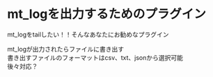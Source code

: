 # mt_logを出力するためのプラグイン

mt_logをtailしたい！！そんなあなたにお勧めなプラグイン

mt_logが出力されたらファイルに書き出す  
書き出すファイルのフォーマットはcsv、txt、jsonから選択可能  
後々対応？


